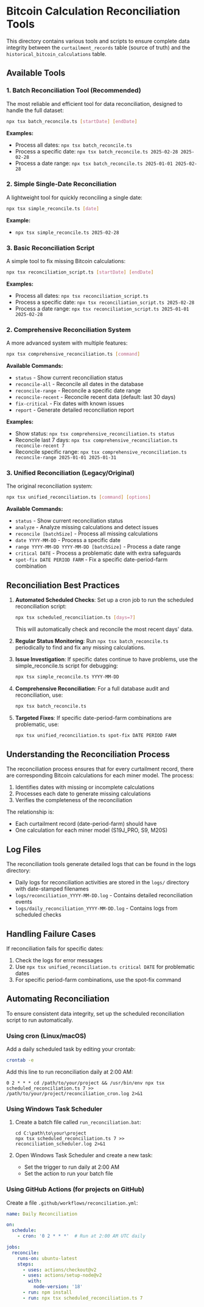 # Bitcoin Calculation Reconciliation Tools

This directory contains various tools and scripts to ensure complete data integrity between the `curtailment_records` table (source of truth) and the `historical_bitcoin_calculations` table.

## Available Tools

### 1. Batch Reconciliation Tool (Recommended)

The most reliable and efficient tool for data reconciliation, designed to handle the full dataset:

```bash
npx tsx batch_reconcile.ts [startDate] [endDate]
```

**Examples:**
- Process all dates: `npx tsx batch_reconcile.ts`
- Process a specific date: `npx tsx batch_reconcile.ts 2025-02-28 2025-02-28`
- Process a date range: `npx tsx batch_reconcile.ts 2025-01-01 2025-02-28`

### 2. Simple Single-Date Reconciliation 

A lightweight tool for quickly reconciling a single date:

```bash
npx tsx simple_reconcile.ts [date]
```

**Example:**
- `npx tsx simple_reconcile.ts 2025-02-28`

### 3. Basic Reconciliation Script

A simple tool to fix missing Bitcoin calculations:

```bash
npx tsx reconciliation_script.ts [startDate] [endDate]
```

**Examples:**
- Process all dates: `npx tsx reconciliation_script.ts`
- Process a specific date: `npx tsx reconciliation_script.ts 2025-02-28`
- Process a date range: `npx tsx reconciliation_script.ts 2025-01-01 2025-02-28`

### 2. Comprehensive Reconciliation System

A more advanced system with multiple features:

```bash
npx tsx comprehensive_reconciliation.ts [command]
```

**Available Commands:**
- `status` - Show current reconciliation status
- `reconcile-all` - Reconcile all dates in the database
- `reconcile-range` - Reconcile a specific date range
- `reconcile-recent` - Reconcile recent data (default: last 30 days)
- `fix-critical` - Fix dates with known issues
- `report` - Generate detailed reconciliation report

**Examples:**
- Show status: `npx tsx comprehensive_reconciliation.ts status`
- Reconcile last 7 days: `npx tsx comprehensive_reconciliation.ts reconcile-recent 7`
- Reconcile specific range: `npx tsx comprehensive_reconciliation.ts reconcile-range 2025-01-01 2025-01-31`

### 3. Unified Reconciliation (Legacy/Original)

The original reconciliation system:

```bash
npx tsx unified_reconciliation.ts [command] [options]
```

**Available Commands:**
- `status` - Show current reconciliation status
- `analyze` - Analyze missing calculations and detect issues
- `reconcile [batchSize]` - Process all missing calculations
- `date YYYY-MM-DD` - Process a specific date
- `range YYYY-MM-DD YYYY-MM-DD [batchSize]` - Process a date range
- `critical DATE` - Process a problematic date with extra safeguards
- `spot-fix DATE PERIOD FARM` - Fix a specific date-period-farm combination

## Reconciliation Best Practices

1. **Automated Scheduled Checks**: Set up a cron job to run the scheduled reconciliation script:
   ```bash
   npx tsx scheduled_reconciliation.ts [days=7]
   ```
   This will automatically check and reconcile the most recent days' data.

2. **Regular Status Monitoring**: Run `npx tsx batch_reconcile.ts` periodically to find and fix any missing calculations.

3. **Issue Investigation**: If specific dates continue to have problems, use the simple_reconcile.ts script for debugging:
   ```bash
   npx tsx simple_reconcile.ts YYYY-MM-DD
   ```

4. **Comprehensive Reconciliation**: For a full database audit and reconciliation, use:
   ```bash
   npx tsx batch_reconcile.ts
   ```

5. **Targeted Fixes**: If specific date-period-farm combinations are problematic, use:
   ```bash
   npx tsx unified_reconciliation.ts spot-fix DATE PERIOD FARM
   ```

## Understanding the Reconciliation Process

The reconciliation process ensures that for every curtailment record, there are corresponding Bitcoin calculations for each miner model. The process:

1. Identifies dates with missing or incomplete calculations
2. Processes each date to generate missing calculations
3. Verifies the completeness of the reconciliation

The relationship is:
- Each curtailment record (date-period-farm) should have
- One calculation for each miner model (S19J_PRO, S9, M20S)

## Log Files

The reconciliation tools generate detailed logs that can be found in the logs directory:
- Daily logs for reconciliation activities are stored in the `logs/` directory with date-stamped filenames
- `logs/reconciliation_YYYY-MM-DD.log` - Contains detailed reconciliation events
- `logs/daily_reconciliation_YYYY-MM-DD.log` - Contains logs from scheduled checks

## Handling Failure Cases

If reconciliation fails for specific dates:

1. Check the logs for error messages
2. Use `npx tsx unified_reconciliation.ts critical DATE` for problematic dates
3. For specific period-farm combinations, use the spot-fix command

## Automating Reconciliation

To ensure consistent data integrity, set up the scheduled reconciliation script to run automatically.

### Using cron (Linux/macOS)

Add a daily scheduled task by editing your crontab:

```bash
crontab -e
```

Add this line to run reconciliation daily at 2:00 AM:

```
0 2 * * * cd /path/to/your/project && /usr/bin/env npx tsx scheduled_reconciliation.ts 7 >> /path/to/your/project/reconciliation_cron.log 2>&1
```

### Using Windows Task Scheduler

1. Create a batch file called `run_reconciliation.bat`:
   ```batch
   cd C:\path\to\your\project
   npx tsx scheduled_reconciliation.ts 7 >> reconciliation_scheduler.log 2>&1
   ```

2. Open Windows Task Scheduler and create a new task:
   - Set the trigger to run daily at 2:00 AM
   - Set the action to run your batch file

### Using GitHub Actions (for projects on GitHub)

Create a file `.github/workflows/reconciliation.yml`:

```yaml
name: Daily Reconciliation

on:
  schedule:
    - cron: '0 2 * * *'  # Run at 2:00 AM UTC daily

jobs:
  reconcile:
    runs-on: ubuntu-latest
    steps:
      - uses: actions/checkout@v2
      - uses: actions/setup-node@v2
        with:
          node-version: '18'
      - run: npm install
      - run: npx tsx scheduled_reconciliation.ts 7
```